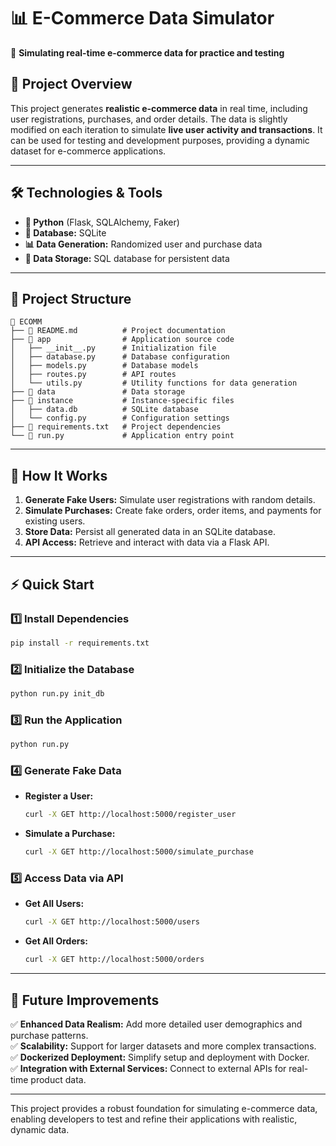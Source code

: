 # 📊 E-Commerce Data Simulator

🚀 **Simulating real-time e-commerce data for practice and testing**  

## **📌 Project Overview**  
This project generates **realistic e-commerce data** in real time, including user registrations, purchases, and order details. The data is slightly modified on each iteration to simulate **live user activity and transactions**. It can be used for testing and development purposes, providing a dynamic dataset for e-commerce applications.  

---

## **🛠️ Technologies & Tools**  
- **🐍 Python** (Flask, SQLAlchemy, Faker)  
- **📂 Database:** SQLite  
- **📊 Data Generation:** Randomized user and purchase data  
- **📄 Data Storage:** SQL database for persistent data  

---

## **💽 Project Structure**  
```
📂 ECOMM
├── 🐜 README.md          # Project documentation
├── 📂 app                # Application source code
│   ├── __init__.py      # Initialization file
│   ├── database.py      # Database configuration
│   ├── models.py        # Database models
│   ├── routes.py        # API routes
│   └── utils.py         # Utility functions for data generation
├── 📂 data               # Data storage
├── 📂 instance           # Instance-specific files
│   ├── data.db          # SQLite database
│   └── config.py        # Configuration settings
├── 📜 requirements.txt   # Project dependencies
└── 📜 run.py             # Application entry point
```

---

## **🚀 How It Works**  
1. **Generate Fake Users:** Simulate user registrations with random details.  
2. **Simulate Purchases:** Create fake orders, order items, and payments for existing users.  
3. **Store Data:** Persist all generated data in an SQLite database.  
4. **API Access:** Retrieve and interact with data via a Flask API.  

---

## **⚡ Quick Start**  
### **1️⃣ Install Dependencies**  
```sh
pip install -r requirements.txt
```

### **2️⃣ Initialize the Database**  
```sh
python run.py init_db
```

### **3️⃣ Run the Application**  
```sh
python run.py
```

### **4️⃣ Generate Fake Data**  
- **Register a User:**  
  ```sh
  curl -X GET http://localhost:5000/register_user
  ```
- **Simulate a Purchase:**  
  ```sh
  curl -X GET http://localhost:5000/simulate_purchase
  ```

### **5️⃣ Access Data via API**  
- **Get All Users:**  
  ```sh
  curl -X GET http://localhost:5000/users
  ```
- **Get All Orders:**  
  ```sh
  curl -X GET http://localhost:5000/orders
  ```

---

## **📌 Future Improvements**  
✅ **Enhanced Data Realism:** Add more detailed user demographics and purchase patterns.  
✅ **Scalability:** Support for larger datasets and more complex transactions.  
✅ **Dockerized Deployment:** Simplify setup and deployment with Docker.  
✅ **Integration with External Services:** Connect to external APIs for real-time product data.  

---

This project provides a robust foundation for simulating e-commerce data, enabling developers to test and refine their applications with realistic, dynamic data.